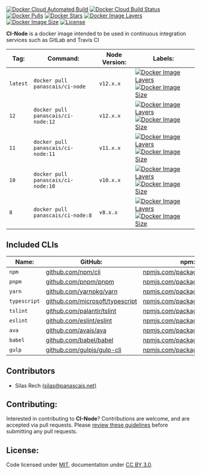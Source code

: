 [![Docker Cloud Automated Build](https://img.shields.io/docker/cloud/automated/panascais/ci-node.svg?style=flat-square)](https://hub.docker.com/r/panascais/ci-node)
[![Docker Cloud Build Status](https://img.shields.io/docker/cloud/build/panascais/ci-node.svg?style=flat-square)](https://hub.docker.com/r/panascais/ci-node)
[![Docker Pulls](https://img.shields.io/docker/pulls/panascais/ci-node.svg?style=flat-square)](https://hub.docker.com/r/panascais/ci-node)
[![Docker Stars](https://img.shields.io/docker/stars/panascais/ci-node.svg?style=flat-square)](https://hub.docker.com/r/panascais/ci-node)
[![Docker Image Layers](https://img.shields.io/microbadger/layers/panascais/ci-node.svg?style=flat-square)](https://microbadger.com/images/panascais/ci-node)
[![Docker Image Size](https://img.shields.io/microbadger/image-size/panascais/ci-node.svg?style=flat-square)](https://microbadger.com/images/panascais/ci-node)
[![License](https://img.shields.io/github/license/panascais-docker/ci-node.svg?style=flat-square)](https://hub.docker.com/r/panascais/ci-node)

**CI-Node** is a docker image intended to be used in continuous integration services such as GitLab and Travis CI

| **Tag:** | **Command:**                       | **Node Version:** | **Labels:**                                                                                                                                                                                                                                                                                                                                 |
|----------|------------------------------------|-------------------|---------------------------------------------------------------------------------------------------------------------------------------------------------------------------------------------------------------------------------------------------------------------------------------------------------------------------------------------|
| `latest` | `docker pull panascais/ci-node`    | `v12.x.x`         | [![Docker Image Layers](https://img.shields.io/microbadger/layers/panascais/ci-node/latest.svg?style=flat-square)](https://microbadger.com/images/panascais/ci-node) [![Docker Image Size](https://img.shields.io/microbadger/image-size/panascais/ci-node/latest.svg?style=flat-square)](https://microbadger.com/images/panascais/ci-node) |
| `12`     | `docker pull panascais/ci-node:12` | `v12.x.x`         | [![Docker Image Layers](https://img.shields.io/microbadger/layers/panascais/ci-node/12.svg?style=flat-square)](https://microbadger.com/images/panascais/ci-node) [![Docker Image Size](https://img.shields.io/microbadger/image-size/panascais/ci-node/12.svg?style=flat-square)](https://microbadger.com/images/panascais/ci-node)         |
| `11`     | `docker pull panascais/ci-node:11` | `v11.x.x`         | [![Docker Image Layers](https://img.shields.io/microbadger/layers/panascais/ci-node/11.svg?style=flat-square)](https://microbadger.com/images/panascais/ci-node) [![Docker Image Size](https://img.shields.io/microbadger/image-size/panascais/ci-node/11.svg?style=flat-square)](https://microbadger.com/images/panascais/ci-node)         |
| `10`     | `docker pull panascais/ci-node:10` | `v10.x.x`         | [![Docker Image Layers](https://img.shields.io/microbadger/layers/panascais/ci-node/10.svg?style=flat-square)](https://microbadger.com/images/panascais/ci-node) [![Docker Image Size](https://img.shields.io/microbadger/image-size/panascais/ci-node/10.svg?style=flat-square)](https://microbadger.com/images/panascais/ci-node)         |
| `8`      | `docker pull panascais/ci-node:8`  | `v8.x.x`          | [![Docker Image Layers](https://img.shields.io/microbadger/layers/panascais/ci-node/8.svg?style=flat-square)](https://microbadger.com/images/panascais/ci-node) [![Docker Image Size](https://img.shields.io/microbadger/image-size/panascais/ci-node/8.svg?style=flat-square)](https://microbadger.com/images/panascais/ci-node)           |

## Included CLIs

| **Name:**    | **GitHub:**                                                                | **npm:**                                                                 |
|--------------|----------------------------------------------------------------------------|--------------------------------------------------------------------------|
| `npm`        | [github.com/npm/cli](https://github.com/npm/cli)                           | [npmjs.com/package/npm](https://www.npmjs.com/package/npm)               |
| `pnpm`       | [github.com/pnpm/pnpm](https://github.com/pnpm/pnpm)                       | [npmjs.com/package/pnpm](https://www.npmjs.com/package/pnpm)             |
| `yarn`       | [github.com/yarnpkg/yarn](https://github.com/yarnpkg/yarn)                 | [npmjs.com/package/yarn](https://www.npmjs.com/package/yarn)             |
| `typescript` | [github.com/microsoft/typescript](https://github.com/Microsoft/TypeScript) | [npmjs.com/package/typescript](https://www.npmjs.com/package/typescript) |
| `tslint`     | [github.com/palantir/tslint](https://github.com/palantir/tslint)           | [npmjs.com/package/tslint](https://www.npmjs.com/package/tslint)         |
| `eslint`     | [github.com/eslint/eslint](https://github.com/eslint/eslint)               | [npmjs.com/package/eslint](https://www.npmjs.com/package/eslint)         |
| `ava`        | [github.com/avajs/ava](https://github.com/avajs/ava)                       | [npmjs.com/package/ava](https://www.npmjs.com/package/ava)               |
| `babel`      | [github.com/babel/babel](https://github.com/babel/babel)                   | [npmjs.com/package/@babel/cli](https://www.npmjs.com/package/@babel/cli) |
| `gulp`       | [github.com/gulpjs/gulp-cli](https://github.com/gulpjs/gulp-cli)           | [npmjs.com/package/gulp-cli](https://www.npmjs.com/package/gulp-cli)     |

## Contributors

 - Silas Rech [(silas@panascais.net)](mailto:silas@panascais.net)

## Contributing:

Interested in contributing to **CI-Node**? Contributions are welcome, and are accepted via pull requests. Please [review these guidelines](contributing.md) before submitting any pull requests.

## License:
Code licensed under [MIT](license.md), documentation under [CC BY 3.0](https://creativecommons.org/licenses/by/3.0/).
